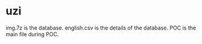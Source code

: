 # uzi
img.7z is the database.
english.csv is the details of the database.
POC is the main file during POC.
